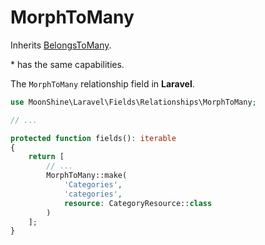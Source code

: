 # MorphToMany

Inherits [BelongsToMany](/docs/{{version}}/fields/belongs-to-many).

\* has the same capabilities.

The `MorphToMany` relationship field in **Laravel**.

```php
use MoonShine\Laravel\Fields\Relationships\MorphToMany;

// ...

protected function fields(): iterable
{
    return [
        // ...
        MorphToMany::make(
            'Categories',
            'categories',
            resource: CategoryResource::class
        )
    ];
}
```
